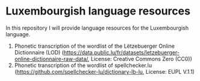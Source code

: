 # Luxembourgish language resources
In this repository I will provide language resources for the Luxembourgish language.

1. Phonetic transcription of the wordlist of the Lëtzebuerger Online Dictionnaire (LOD) (https://data.public.lu/fr/datasets/letzebuerger-online-dictionnaire-raw-data/, License: Creative Commons Zero (CC0))
2. Phonetic transcription of the wordlist of spellchecker.lu (https://github.com/spellchecker-lu/dictionary-lb-lu, License: EUPL V.1.1)

